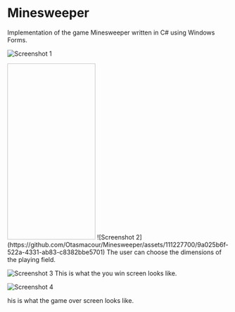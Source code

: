 # Minesweeper
Implementation of the game Minesweeper written in C# using Windows Forms.

![Screenshot 1]( =250x250)


<!---->
<img data-canonical-src="https://github.com/Otasmacour/Minesweeper/assets/111227700/0887a209-9529-418e-9249-ffe91524e57d" width="200" height="400" />
![Screenshot 2](https://github.com/Otasmacour/Minesweeper/assets/111227700/9a025b6f-522a-4331-ab83-c8382bbe5701)
The user can choose the dimensions of the playing field.

<!---->

![Screenshot 3](https://github.com/Otasmacour/Minesweeper/assets/111227700/3bf39415-67a4-4468-98e1-fc7efe905b22)
This is what the you win screen looks like.
<!---->

![Screenshot 4](https://github.com/Otasmacour/Minesweeper/assets/111227700/1a03a2b8-80c2-4401-9f9a-be4be3d17930)

his is what the game over screen looks like.
